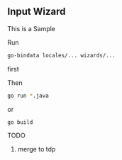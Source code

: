 ## Input Wizard

This is a Sample

Run
```bash
go-bindata locales/... wizards/...
```
first

Then
```bash
go run *.java
```

or
```bash
go build
```

TODO
1. merge to tdp
